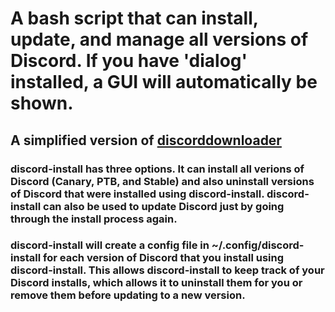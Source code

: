 # A bash script that can install, update, and manage all versions of Discord. If you have 'dialog' installed, a GUI will automatically be shown. 
## A simplified version of [discorddownloader](http://www.simonizor.gq/discorddownloader)

### discord-install has three options.  It can install all verions of Discord (Canary, PTB, and Stable) and also uninstall versions of Discord that were installed using discord-install.  discord-install can also be used to update Discord just by going through the install process again.

### discord-install will create a config file in ~/.config/discord-install for each version of Discord that you install using discord-install.  This allows discord-install to keep track of your Discord installs, which allows it to uninstall them for you or remove them before updating to a new version.
